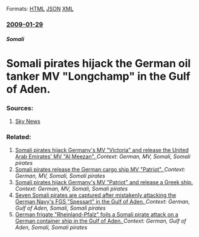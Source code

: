 
Formats: [HTML](/news/2009/01/29/somali-pirates-hijack-the-german-oil-tanker-mv-longchamp-in-the-gulf-of-aden.html)  [JSON](/news/2009/01/29/somali-pirates-hijack-the-german-oil-tanker-mv-longchamp-in-the-gulf-of-aden.json)  [XML](/news/2009/01/29/somali-pirates-hijack-the-german-oil-tanker-mv-longchamp-in-the-gulf-of-aden.xml)  

### [2009-01-29](/news/2009/01/29/index.md)

##### Somali
#  Somali pirates hijack the German oil tanker MV "Longchamp" in the Gulf of Aden. 




### Sources:

1. [Sky News](http://news.sky.com/skynews/Home/World-News/Somali-Pirates-Hijack-Oil-Tanker-In-Gulf-Of-Aden-Confirms-Kenyan-Diplomat/Article/200901415212985?lpos=World_News_First_World_News_Article_Teaser_Region_0&lid=ARTICLE_15212985_Somali_Pirates_Hijack_Oil_Tanker_In_Gulf_Of_Aden%2C_Confirms_Kenyan_Diplomat)

### Related:

1. [ Somali pirates hijack Germany's MV "Victoria" and release the United Arab Emirates' MV "Al Meezan". ](/news/2009/05/6/somali-pirates-hijack-germany-s-mv-victoria-and-release-the-united-arab-emirates-mv-al-meezan.md) _Context: German, MV, Somali, Somali pirates_
2. [ Somali pirates release the German cargo ship MV "Patriot". ](/news/2009/05/19/somali-pirates-release-the-german-cargo-ship-mv-patriot.md) _Context: German, MV, Somali, Somali pirates_
3. [ Somali pirates hijack Germany's MV "Patriot" and release a Greek ship. ](/news/2009/04/25/somali-pirates-hijack-germany-s-mv-patriot-and-release-a-greek-ship.md) _Context: German, MV, Somali, Somali pirates_
4. [ Seven Somali pirates are captured after mistakenly attacking the German Navy's FGS "Spessart" in the Gulf of Aden. ](/news/2009/03/31/seven-somali-pirates-are-captured-after-mistakenly-attacking-the-german-navy-s-fgs-spessart-in-the-gulf-of-aden.md) _Context: German, Gulf of Aden, Somali, Somali pirates_
5. [ German frigate "Rheinland-Pfalz" foils a Somali pirate attack on a German container ship in the Gulf of Aden. ](/news/2009/03/3/german-frigate-rheinland-pfalz-foils-a-somali-pirate-attack-on-a-german-container-ship-in-the-gulf-of-aden.md) _Context: German, Gulf of Aden, Somali, Somali pirates_
